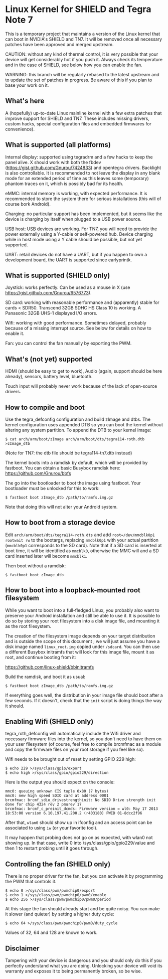 Linux Kernel for SHIELD and Tegra Note 7
========================================
This is a temporary project that maintains a version of the Linux kernel that can boot in NVIDIA's SHIELD and TN7. It will be removed once all necessary patches have been approved and merged upstream.

CAUTION: without any kind of thermal control, it is very possible that your device will get considerably hot if you push it. Always check its temperature and in the case of SHIELD, see below how you can enable the fan.

WARNING: this branch will be regularly rebased to the latest upstream and to update the set of patches in progress. Be aware of this if you plan to base your work on it.

What's here
-----------
A (hopefully) up-to-date Linux mainline kernel with a few extra patches that improve support for SHIELD and TN7. These includes missing drivers, custom hacks, special configuration files and embedded firmwares for convenience).

What is supported (all platforms)
---------------------------------
Internal display: supported using tegradrm and a few hacks to keep the panel alive. X should work with both the fbdev (https://gist.github.com/Gnurou/7424833) and opentegra drivers. Backlight is also controllable. It is recommended to not leave the display in any blank mode for an extended period of time as this leaves some (temporary) phantom traces on it, which is possibly bad for its health.

eMMC: internal memory is working, with expected performance. It is recommended to store the system there for serious installations (this will of course bork Android).

Charging: no particular support has been implemented, but it seems like the device is charging by itself when plugged to a USB power source.

USB host: USB devices are working. For TN7, you will need to provide the power externally using a Y-cable or self-powered hub. Device charging while in host mode using a Y cable should be possible, but not yet supported.

UART: retail devices do not have a UART, but if you happen to own a development board, the UART is supported since earlyprintk.

What is supported (SHIELD only)
-------------------------------
Joystick: works perfectly. Can be used as a mouse in X (use https://gist.github.com/Gnurou/6576773).

SD card: working with reasonable performance and (apparently) stable for cards < SDR50. Transcend 32GB SDHC HS Class 10 is working. A Panasonic 32GB UHS-1 displayed I/O errors.

Wifi: working with good performance. Sometimes delayed, probably because of a missing interrupt source. See below for details on how to enable it.

Fan: you can control the fan manually by exporting the PWM.

What's (not yet) supported
--------------------------
HDMI (should be easy to get to work), Audio (again, support should be here already), sensors, battery level, bluetooth.

Touch input will probably never work because of the lack of open-source drivers.

How to compile and boot
-----------------------
Use the tegra\_defconfig configuration and build zImage and dtbs. The kernel configuration uses appended DTB so you can boot the kernel without altering any system partition. To append the DTB to your kernel image:

    $ cat arch/arm/boot/zImage arch/arm/boot/dts/tegra114-roth.dtb >zImage_dtb

(Note for TN7: the dtb file should be tegra114-tn7.dtb instead)

The kernel boots into a ramdisk by default, which will be provided by fastboot. You can obtain a basic Busybox ramdisk here: https://github.com/Gnurou/bbfs

The go into the bootloader to boot the image using fastboot. Your bootloader must be unlocked for this to work:

    $ fastboot boot zImage_dtb /path/to/ramfs.img.gz

Note that doing this will not alter your Android system.

How to boot from a storage device
---------------------------------

Edit `arch/arm/boot/dts/tegra114-roth.dts` and add `root=/dev/mmcblk0p1 rootwait rw` to the bootargs, replacing `mmcblk0p1` with your actual partition (`mmcblk0p1` corresponds to the SD card). Note that if a SD card is inserted at boot time, it will be identified as `mmcblk0`, otherwise the MMC will and a SD card inserted later will become `mmcblk1`.

Then boot without a ramdisk:

    $ fastboot boot zImage_dtb

How to boot into a loopback-mounted root filesystem
---------------------------------------------------

While you want to boot into a full-fledged Linux, you probably also want to preserve your Android installation and still be able to use it. It is possible to do so by storing your root filesystem into a disk image file, and mounting it as the root filesystem.

The creation of the filesystem image depends on your target distribution and is outside the scope of this document ; we will just assume you have a disk image named `linux_root.img` copied under `/sdcard`. You can then use a different Busybox initramfs that will look for this image file, mount it as root, and continue booting from it:

https://github.com/linux-shield/bbinitramfs

Build the ramdisk, and boot it as usual:

    $ fastboot boot zImage_dtb /path/to/ramfs.img.gz

If everything goes well, the distribution in your image file should boot after a few seconds. If it doesn't, check that the `init` script is doing things the way it should.

Enabling Wifi (SHIELD only)
---------------------------
tegra\_roth\_defconfig will automatically include the Wifi driver and necessary firmware files into the kernel, so you don't need to have them on your user filesystem (of course, feel free to compile brcmfmac as a module and copy the firmware files on your root storage if you feel like so).

Wifi needs to be brought out of reset by setting GPIO 229 high:

    $ echo 229 >/sys/class/gpio/export
    $ echo high >/sys/class/gpio/gpio229/direction

Here is the output you should expect on the console:

    mmc0: queuing unknown CIS tuple 0x80 (7 bytes)
    mmc0: new high speed SDIO card at address 0001
    brcmfmac: brcmf_sdio_drivestrengthinit: No SDIO Drive strength init done for chip 4324 rev 2 pmurev 17
    brcmfmac: brcmf_c_preinit_dcmds: Firmware version = wl0: May 17 2013 18:53:00 version 6.10.197.41.200.2 (r403180) FWID 01-8dcc2f96

After that, `wlan0` should show up in ifconfig and an access point can be associated to using `iw` (or your favorite tool).

It may happen that probing does not go on as expected, with wlan0 not showing up. In that case, write 0 into /sys/class/gpio/gpio229/value and then 1 to restart probing until it goes through.

Controlling the fan (SHIELD only)
---------------------------------
There is no proper driver for the fan, but you can activate it by programming the PWM that controls it.

    $ echo 0 >/sys/class/pwm/pwmchip0/export
    $ echo 1 >/sys/class/pwm/pwmchip0/pwm0/enable
    $ echo 256 >/sys/class/pwm/pwmchip0/pwm0/period

At this stage the fan should already start and be quite noisy. You can make it slower (and quieter) by setting a higher duty cycle:

    $ echo 64 >/sys/class/pwm/pwmchip0/pwm0/duty_cycle

Values of 32, 64 and 128 are known to work.

Disclaimer
----------
Tampering with your device is dangerous and you should only do this if you perfectly understand what you are doing. Unlocking your device will void its warranty and exposes it to being permanently broken, so be wise.
